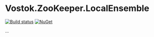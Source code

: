 # Vostok.ZooKeeper.LocalEnsemble

[![Build status](https://ci.appveyor.com/api/projects/status/github/vostok/zookeeper.localensemble?svg=true&branch=master)](https://ci.appveyor.com/project/vostok/zookeeper.localensemble/branch/master)
[![NuGet](https://img.shields.io/nuget/v/Vostok.ZooKeeper.LocalEnsemble.svg)](https://www.nuget.org/packages/Vostok.ZooKeeper.LocalEnsemble)

...
